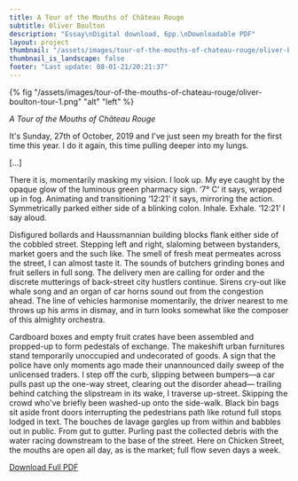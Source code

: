 ```yaml
---
title: A Tour of the Mouths of Château Rouge
subtitle: Oliver Boulton
description: "Essay\nDigital download, 6pp.\nDownloadable PDF"
layout: project
thumbnail: "/assets/images/tour-of-the-mouths-of-chateau-rouge/oliver-boulton-tour-1.png"
thumbnail_is_landscape: false
footer: "Last update: 08-01-21/20:21:37"
---
```


{% fig "/assets/images/tour-of-the-mouths-of-chateau-rouge/oliver-boulton-tour-1.png" "alt" "left" %}


*A Tour of the Mouths of Château Rouge*

It's Sunday, 27th of October, 2019 and I've just seen my breath for the first time this year. I do it again, this time pulling deeper into my lungs.

[…]
 
There it is, momentarily masking my vision. I look up. My eye caught by the opaque glow of the luminous green pharmacy sign. ‘7° C’ it says, wrapped up in fog. Animating and transitioning ‘12:21’ it says, mirroring the action. Symmetrically parked either side of a blinking colon. Inhale. Exhale. ‘12:21’ I say aloud.

Disfigured bollards and Haussmannian building blocks flank either side of the cobbled street. Stepping left and right, slaloming between bystanders, market goers and the such like. The smell of fresh meat permeates across the street, I can almost taste it. The sounds of butchers grinding bones and fruit sellers in full song. The delivery men are calling for order and the discrete
mutterings of back-street city hustlers continue. Sirens cry-out like whale song and an organ of car horns sound out from the congestion ahead. The line of vehicles harmonise momentarily, the driver nearest to me throws up his arms in dismay, and in turn looks somewhat like the composer of this almighty orchestra.

Cardboard boxes and empty fruit crates have been
assembled and propped-up to form pedestals of exchange.
The makeshift urban furnitures stand temporarily
unoccupied and undecorated of goods. A sign that the
police have only moments ago made their unannounced
daily sweep of the unlicensed traders. I step off the
curb, slipping between bumpers—a car pulls past up the
one-way street, clearing out the disorder ahead—
trailing behind catching the slipstream in its wake,
I traverse up-street. Skipping the crowd who've briefly
been washed-up onto the side-walk. Black bin bags sit
aside front doors interrupting the pedestrians path
like rotund full stops lodged in text.
The bouches de lavage gargles up from within and
babbles out in public. From gut to gutter. Purling past
the collected debris with the water racing downstream
to the base of the street. Here on Chicken Street, the
mouths are open all day, as is the market; full flow
seven days a week.

<a href="/assets/images/tour-of-the-mouths-of-chateau-rouge/oliver_boulton-a-tour-of-the-mouths-of-chateau-rouge.pdf" target="_blank">Download Full PDF</a>
